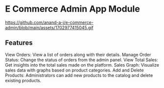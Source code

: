 # E Commerce Admin App Module

https://github.com/anand-a-j/e-commerce-admin/blob/main/assets/1702977415045.gif

## Features

View Orders: View a list of orders along with their details.
Manage Order Status: Change the status of orders from the admin panel.
View Total Sales: Get insights into the total sales made on the platform.
Sales Graph: Visualize sales data with graphs based on product categories.
Add and Delete Products: Administrators can add new products to the catalog and delete existing products.
